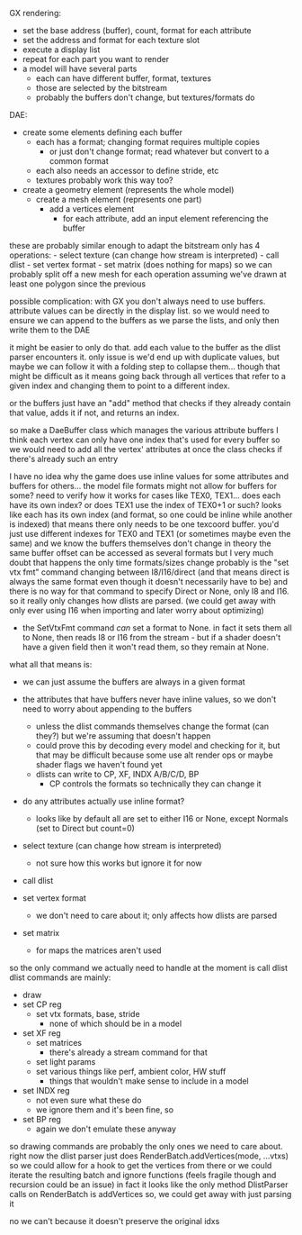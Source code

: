 GX rendering:
- set the base address (buffer), count, format for each attribute
- set the address and format for each texture slot
- execute a display list
- repeat for each part you want to render
- a model will have several parts
    - each can have different buffer, format, textures
    - those are selected by the bitstream
    - probably the buffers don't change, but textures/formats do

DAE:
- create some elements defining each buffer
    - each has a format; changing format requires multiple copies
        - or just don't change format; read whatever but convert to a common format
    - each also needs an accessor to define stride, etc
    - textures probably work this way too?
- create a geometry element (represents the whole model)
    - create a mesh element (represents one part)
        - add a vertices element
            - for each attribute, add an input element referencing the buffer

these are probably similar enough to adapt
the bitstream only has 4 operations:
    - select texture (can change how stream is interpreted)
    - call dlist
    - set vertex format
    - set matrix (does nothing for maps)
so we can probably split off a new mesh for each operation assuming we've drawn at least one polygon since the previous

possible complication: with GX you don't always need to use buffers.
attribute values can be directly in the display list.
so we would need to ensure we can append to the buffers as we parse the lists, and only then write them to the DAE

it might be easier to only do that. add each value to the buffer as the dlist parser encounters it. only issue is we'd end up with duplicate values, but maybe we can follow it with a folding step to collapse them... though that might be difficult as it means going back through all vertices that refer to a given index and changing them to point to a different index.

or the buffers just have an "add" method that checks if they already contain that value, adds it if not, and returns an index.

so make a DaeBuffer class which manages the various attribute buffers
I think each vertex can only have one index that's used for every buffer
so we would need to add all the vertex' attributes at once
the class checks if there's already such an entry

I have no idea why the game does use inline values for some attributes and buffers for others...
the model file formats might not allow for buffers for some?
need to verify how it works for cases like TEX0, TEX1...
does each have its own index? or does TEX1 use the index of TEX0+1 or such?
looks like each has its own index (and format, so one could be inline while another is indexed)
that means there only needs to be one texcoord buffer. you'd just use different indexes for TEX0 and TEX1 (or sometimes maybe even the same)
and we know the buffers themselves don't change
in theory the same buffer offset can be accessed as several formats but I very much doubt that happens
the only time formats/sizes change probably is the "set vtx fmt" command changing between I8/I16/direct (and that means direct is always the same format even though it doesn't necessarily have to be)
and there is no way for that command to specify Direct or None, only I8 and I16. so it really only changes how dlists are parsed.
(we could get away with only ever using I16 when importing and later worry about optimizing)
- the SetVtxFmt command *can* set a format to None. in fact it sets them all to None, then reads I8 or I16 from the stream - but if a shader doesn't have a given field then it won't read them, so they remain at None.

what all that means is:
- we can just assume the buffers are always in a given format
- the attributes that have buffers never have inline values, so we don't need to worry about appending to the buffers
    - unless the dlist commands themselves change the format (can they?) but we're assuming that doesn't happen
    - could prove this by decoding every model and checking for it, but that may be difficult because some use alt render ops or maybe shader flags we haven't found yet
    - dlists can write to CP, XF, INDX A/B/C/D, BP
        - CP controls the formats so technically they can change it
- do any attributes actually use inline format?
    - looks like by default all are set to either I16 or None, except Normals (set to Direct but count=0)

- select texture (can change how stream is interpreted)
    - not sure how this works but ignore it for now
- call dlist
- set vertex format
    - we don't need to care about it; only affects how dlists are parsed
- set matrix
    - for maps the matrices aren't used

so the only command we actually need to handle at the moment is call dlist
dlist commands are mainly:
- draw
- set CP reg
    - set vtx formats, base, stride
        - none of which should be in a model
- set XF reg
    - set matrices
        - there's already a stream command for that
    - set light params
    - set various things like perf, ambient color, HW stuff
        - things that wouldn't make sense to include in a model
- set INDX reg
    - not even sure what these do
    - we ignore them and it's been fine, so
- set BP reg
    - again we don't emulate these anyway

so drawing commands are probably the only ones we need to care about.
right now the dlist parser just does RenderBatch.addVertices(mode, ...vtxs)
so we could allow for a hook to get the vertices from there
or we could iterate the resulting batch and ignore functions (feels fragile though and recursion could be an issue)
in fact it looks like the only method DlistParser calls on RenderBatch is addVertices
so, we could get away with just parsing it

no we can't because it doesn't preserve the original idxs
